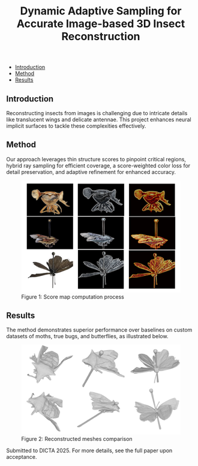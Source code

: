 
</head>
<body>
  <header>
    <h1>Dynamic Adaptive Sampling for Accurate Image-based 3D Insect Reconstruction</h1>
  </header>

  <nav>
    <ul>
      <li><a href="#introduction">Introduction</a></li>
      <li><a href="#method">Method</a></li>
      <li><a href="#results">Results</a></li>
    </ul>
  </nav>

  <section id="introduction">
    <h2>Introduction</h2>
    <p>Reconstructing insects from images is challenging due to intricate details like translucent wings and delicate antennae. This project enhances neural implicit surfaces to tackle these complexities effectively.</p>
  </section>

  <section id="method">
    <h2>Method</h2>
    <p>Our approach leverages thin structure scores to pinpoint critical regions, hybrid ray sampling for efficient coverage, a score-weighted color loss for detail preservation, and adaptive refinement for enhanced accuracy.</p>
    <figure>
      <img src="score_map.png" alt="Score map computation process">
      <figcaption>Figure 1: Score map computation process</figcaption>
    </figure>
  </section>

  <section id="results">
    <h2>Results</h2>
    <p>The method demonstrates superior performance over baselines on custom datasets of moths, true bugs, and butterflies, as illustrated below.</p>
    <figure>
      <img src="all_meshes.png" alt="Reconstructed meshes comparison">
      <figcaption>Figure 2: Reconstructed meshes comparison</figcaption>
    </figure>
  </section>

  <footer>
    <p>Submitted to DICTA 2025. For more details, see the full paper upon acceptance.</p>
  </footer>
</body>
</html>
